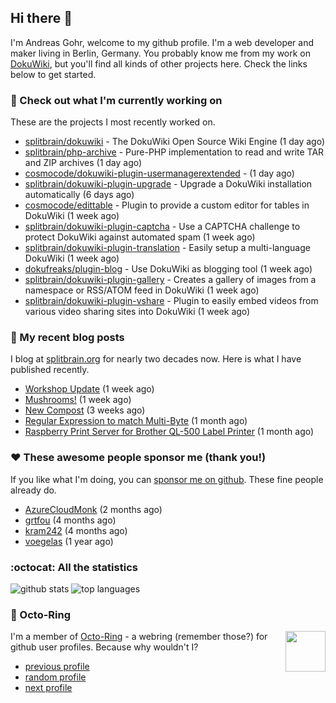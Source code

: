 ## Hi there :wave:

I'm Andreas Gohr, welcome to my github profile. I'm a web developer and maker living in Berlin, Germany. You probably know me from my work on [DokuWiki](https://github.com/splitbrain/dokuwiki), but you'll find all kinds of other projects here. Check the links below to get started.

### :hammer: Check out what I'm currently working on

These are the projects I most recently worked on.


- [splitbrain/dokuwiki](https://github.com/splitbrain/dokuwiki) - The DokuWiki Open Source Wiki Engine (1 day ago)
- [splitbrain/php-archive](https://github.com/splitbrain/php-archive) - Pure-PHP implementation to read and write TAR and ZIP archives (1 day ago)
- [cosmocode/dokuwiki-plugin-usermanagerextended](https://github.com/cosmocode/dokuwiki-plugin-usermanagerextended) -  (1 day ago)
- [splitbrain/dokuwiki-plugin-upgrade](https://github.com/splitbrain/dokuwiki-plugin-upgrade) - Upgrade a DokuWiki installation automatically (6 days ago)
- [cosmocode/edittable](https://github.com/cosmocode/edittable) - Plugin to provide a custom editor for tables in DokuWiki (1 week ago)
- [splitbrain/dokuwiki-plugin-captcha](https://github.com/splitbrain/dokuwiki-plugin-captcha) - Use a CAPTCHA challenge to protect DokuWiki against automated spam (1 week ago)
- [splitbrain/dokuwiki-plugin-translation](https://github.com/splitbrain/dokuwiki-plugin-translation) - Easily setup a multi-language DokuWiki (1 week ago)
- [dokufreaks/plugin-blog](https://github.com/dokufreaks/plugin-blog) - Use DokuWiki as blogging tool (1 week ago)
- [splitbrain/dokuwiki-plugin-gallery](https://github.com/splitbrain/dokuwiki-plugin-gallery) - Creates a gallery of images from a namespace or RSS/ATOM feed in DokuWiki (1 week ago)
- [splitbrain/dokuwiki-plugin-vshare](https://github.com/splitbrain/dokuwiki-plugin-vshare) - Plugin to easily embed videos from various video sharing sites into DokuWiki (1 week ago)

### :scroll: My recent blog posts

I blog at [splitbrain.org](https://www.splitbrain.org) for nearly two decades now. Here is what I have published recently.


- [Workshop Update](https://www.splitbrain.org/blog/2020-10/06-workshop_update) (1 week ago)
- [Mushrooms!](https://www.splitbrain.org/blog/2020-10/04-mushrooms) (1 week ago)
- [New Compost](https://www.splitbrain.org/blog/2020-09/20-new_compost) (3 weeks ago)
- [Regular Expression to match Multi-Byte](https://www.splitbrain.org/blog/2020-09/03-regexp_to_match_multibyte_character) (1 month ago)
- [Raspberry Print Server for Brother QL-500 Label Printer](https://www.splitbrain.org/blog/2020-08/18-raspberry_print_server_for_brother_ql-500_label_printer_no_cups) (1 month ago)

### :hearts:️ These awesome people sponsor me (thank you!)

If you like what I'm doing, you can [sponsor me on github](https://github.com/sponsors/splitbrain). These fine people already do.


- [AzureCloudMonk](https://github.com/AzureCloudMonk) (2 months ago)
- [grtfou](https://github.com/grtfou) (4 months ago)
- [kram242](https://github.com/kram242) (4 months ago)
- [voegelas](https://github.com/voegelas) (1 year ago)

### :octocat: All the statistics

 ![github stats](https://github-readme-stats.vercel.app/api?username=splitbrain&show_icons=true&hide_title=true)
![top languages](https://github-readme-stats.vercel.app/api/top-langs/?username=splitbrain&layout=compact)


### :octopus: Octo-Ring

<img width="64" height="65" src="https://octo-ring.com/static/img/octo.png" align="right" alt="">

I'm a member of [Octo-Ring](https://octo-ring.com/) - a webring (remember those?) for github user profiles. Because why wouldn't I? 

* [previous profile](https://octo-ring.com/p/splitbrain/prev)
* [random profile](https://octo-ring.com/p/splitbrain/random)
* [next profile](https://octo-ring.com/p/splitbrain/next)

